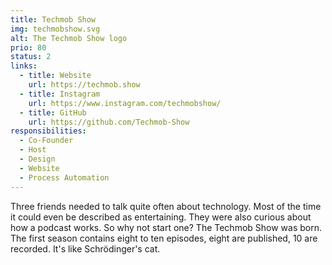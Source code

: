 ```yaml
---
title: Techmob Show
img: techmobshow.svg
alt: The Techmob Show logo
prio: 80
status: 2
links:
  - title: Website
    url: https://techmob.show
  - title: Instagram
    url: https://www.instagram.com/techmobshow/
  - title: GitHub
    url: https://github.com/Techmob-Show
responsibilities:
  - Co-Founder
  - Host
  - Design
  - Website
  - Process Automation
---
```


Three friends needed to talk quite often about technology. Most of the time it could even be described as entertaining. They were also curious about how a podcast works. So why not start one? The Techmob Show was born. The first season contains eight to ten episodes, eight are published, 10 are recorded. It's like Schrödinger's cat.
